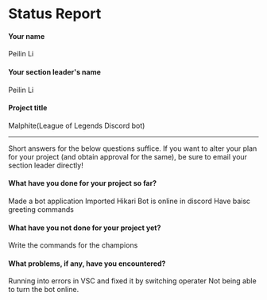 # Status Report

#### Your name

Peilin Li

#### Your section leader's name

Peilin Li

#### Project title

Malphite(League of Legends Discord bot)

***

Short answers for the below questions suffice. If you want to alter your plan for your project (and obtain approval for the same), be sure to email your section leader directly!

#### What have you done for your project so far?
Made a bot application
Imported Hikari 
Bot is online in discord
Have baisc greeting commands

#### What have you not done for your project yet?

Write the commands for the champions

#### What problems, if any, have you encountered?

Running into errors in VSC and fixed it by switching operater
Not being able to turn the bot online.
